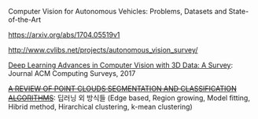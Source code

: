 Computer Vision for Autonomous Vehicles: Problems, Datasets and State-of-the-Art

https://arxiv.org/abs/1704.05519v1



http://www.cvlibs.net/projects/autonomous_vision_survey/


[Deep Learning Advances in Computer Vision with 3D Data: A Survey](http://dl.acm.org/citation.cfm?id=3042064):  Journal ACM Computing Surveys, 2017

~~[A REVIEW OF POINT CLOUDS SEGMENTATION AND CLASSIFICATION ALGORITHMS](https://www.int-arch-photogramm-remote-sens-spatial-inf-sci.net/XLII-2-W3/339/2017/isprs-archives-XLII-2-W3-339-2017.pdf)~~: 딥러닝 외 방식들 (Edge based, Region growing, Model fitting, Hibrid method, Hirarchical clustering, k-mean clustering)